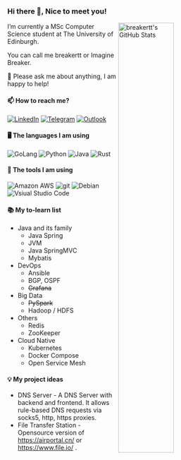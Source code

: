 ### Hi there 👋, Nice to meet you!

<img align="right" alt="breakertt's GitHub Stats" width="50%" src="https://github-readme-stats.vercel.app/api?username=breakertt&show_icons=true">

I’m currently a MSc Computer Science student at The University of Edinburgh.

You can call me breakertt or Imagine Breaker.

💬 Please ask me about anything, I am happy to help!

#### 📫 How to reach me?

<a href="https://www.linkedin.com/in/tianyi-gao-0947a9173/"><img alt="LinkedIn" src="https://img.shields.io/badge/-LinkedIn-0077B5?style=flat-square&logo=linkedin&logoColor=white" /></a>  <a href="https://t.me/breakertt"><img alt="Telegram" src="https://img.shields.io/badge/-Telegram-26A5E4?style=flat-square&logo=telegram&logoColor=white" /></a>  <a href="mailto:breakertt@outlook.com"><img alt="Outlook" src="https://img.shields.io/badge/-Outlook-0078D4?style=flat-square&logo=microsoft-outlook&logoColor=white" /></a> 

#### 🖥️ The languages I am using
<img alt="GoLang" src="https://img.shields.io/badge/-Go-00ADD8?style=flat-square&logo=go&logoColor=white" /> <img alt="Python" src="https://img.shields.io/badge/-Python-3776AB?style=flat-square&logo=Python&logoColor=white" /> <img alt="Java" src="https://img.shields.io/badge/-Java-007396?style=flat-square&logo=Java&logoColor=white" /> <img alt="Rust" src="https://img.shields.io/badge/-Rust-000000?style=flat-square&logo=Rust&logoColor=white" />

#### 🔨 The tools I am using
<img alt="Amazon AWS" src="https://img.shields.io/badge/-Amazon_AWS-232F3E?style=flat-square&logo=amazon-aws&logoColor=white" /> <img alt="git" src="https://img.shields.io/badge/-Git-F05032?style=flat-square&logo=git&logoColor=white" /> <img alt="Debian" src="https://img.shields.io/badge/-Debian-A81D33?style=flat-square&logo=Debian&logoColor=white" /> <img alt="Vsiual Studio Code" src="https://img.shields.io/badge/-Vsiual_Studio_Code-007ACC?style=flat-square&logo=visual-studio-code&logoColor=white" />

#### 📚 My to-learn list
- Java and its family
  - Java Spring
  - JVM
  - Java SpringMVC
  - Mybatis
- DevOps
  - Ansible
  - BGP, OSPF
  - ~~Grafana~~
- Big Data
  - ~~PySpark~~
  - Hadoop / HDFS
- Others
  - Redis
  - ZooKeeper
- Cloud Native
  - Kubernetes
  - Docker Compose
  - Open Service Mesh
  
#### 💡 My project ideas
- DNS Server - 
  A DNS Server with backend and frontend. It allows rule-based DNS requests via socks5, http, https proxies.
- File Transfer Station - Opensource version of https://airportal.cn/ or https://www.file.io/ .

